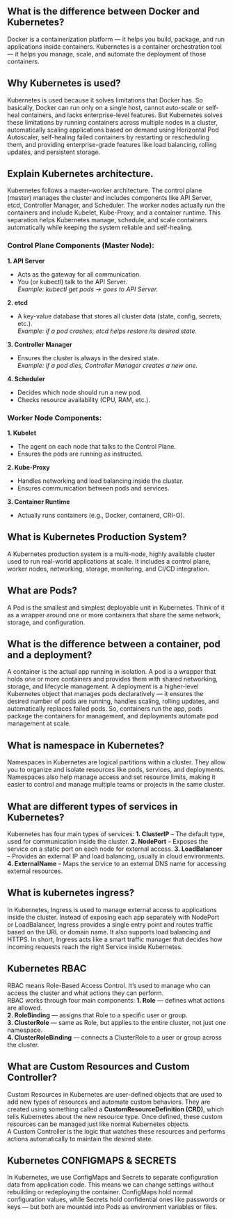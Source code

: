 ## What is the difference between Docker and Kubernetes?
Docker is a containerization platform — it helps you build, package, and run applications inside containers. Kubernetes is a container orchestration tool — it helps you manage, scale, and automate the deployment of those containers.  

## Why Kubernetes is used?
Kubernetes is used because it solves limitations that Docker has. So basically, Docker can run only on a single host, cannot auto-scale or self-heal containers, and lacks enterprise-level features. But Kubernetes solves these limitations by running containers across multiple nodes in a cluster, automatically scaling applications based on demand using Horizontal Pod Autoscaler, self-healing failed containers by restarting or rescheduling them, and providing enterprise-grade features like load balancing, rolling updates, and persistent storage.  

## Explain Kubernetes architecture.  
Kubernetes follows a master–worker architecture. The control plane (master) manages the cluster and includes components like API Server, etcd, Controller Manager, and Scheduler. The worker nodes actually run the containers and include Kubelet, Kube-Proxy, and a container runtime. This separation helps Kubernetes manage, schedule, and scale containers automatically while keeping the system reliable and self-healing.

### Control Plane Components (Master Node):

**1. API Server**
- Acts as the gateway for all communication.  
- You (or kubectl) talk to the API Server.  
*Example: kubectl get pods → goes to API Server.*  

**2. etcd**
- A key-value database that stores all cluster data (state, config, secrets, etc.).  
*Example: if a pod crashes, etcd helps restore its desired state.*

**3. Controller Manager**
- Ensures the cluster is always in the desired state.  
*Example: if a pod dies, Controller Manager creates a new one.*

**4. Scheduler**
- Decides which node should run a new pod.  
- Checks resource availability (CPU, RAM, etc.).

### Worker Node Components:

**1. Kubelet**
- The agent on each node that talks to the Control Plane.  
- Ensures the pods are running as instructed.

**2. Kube-Proxy**
- Handles networking and load balancing inside the cluster.  
- Ensures communication between pods and services.

**3. Container Runtime**
- Actually runs containers (e.g., Docker, containerd, CRI-O).

## What is Kubernetes Production System?
A Kubernetes production system is a multi-node, highly available cluster used to run real-world applications at scale. It includes a control plane, worker nodes, networking, storage, monitoring, and CI/CD integration.  

## What are Pods?
A Pod is the smallest and simplest deployable unit in Kubernetes.
Think of it as a wrapper around one or more containers that share the same network, storage, and configuration.  

## What is the difference between a container, pod and a deployment?
A container is the actual app running in isolation. A pod is a wrapper that holds one or more containers and provides them with shared networking, storage, and lifecycle management. A deployment is a higher-level Kubernetes object that manages pods declaratively — it ensures the desired number of pods are running, handles scaling, rolling updates, and automatically replaces failed pods. So, containers run the app, pods package the containers for management, and deployments automate pod management at scale.

## What is namespace in Kubernetes?
Namespaces in Kubernetes are logical partitions within a cluster. They allow you to organize and isolate resources like pods, services, and deployments. Namespaces also help manage access and set resource limits, making it easier to control and manage multiple teams or projects in the same cluster.

## What are different types of services in Kubernetes?
Kubernetes has four main types of services:
**1. ClusterIP** – The default type, used for communication inside the cluster.
**2. NodePort** – Exposes the service on a static port on each node for external access.
**3. LoadBalancer** – Provides an external IP and load balancing, usually in cloud environments.
**4. ExternalName** – Maps the service to an external DNS name for accessing external resources.  

## What is kubernetes ingress?
In Kubernetes, Ingress is used to manage external access to applications inside the cluster. Instead of exposing each app separately with NodePort or LoadBalancer, Ingress provides a single entry point and routes traffic based on the URL or domain name. It also supports load balancing and HTTPS. In short, Ingress acts like a smart traffic manager that decides how incoming requests reach the right Service inside Kubernetes.

## Kubernetes RBAC
RBAC means Role-Based Access Control. It’s used to manage who can access the cluster and what actions they can perform.  
RBAC works through four main components:
**1. Role** — defines what actions are allowed.  
**2. RoleBinding** — assigns that Role to a specific user or group.  
**3. ClusterRole** — same as Role, but applies to the entire cluster, not just one namespace.  
**4. ClusterRoleBinding** — connects a ClusterRole to a user or group across the cluster.

## What are Custom Resources and Custom Controller?
Custom Resources in Kubernetes are user-defined objects that are used to add new types of resources and automate custom behaviors. They are created using something called a **CustomResourceDefinition (CRD)**, which tells Kubernetes about the new resource type. Once defined, these custom resources can be managed just like normal Kubernetes objects.  
A Custom Controller is the logic that watches these resources and performs actions automatically to maintain the desired state.

## Kubernetes CONFIGMAPS & SECRETS
In Kubernetes, we use ConfigMaps and Secrets to separate configuration data from application code.
This means we can change settings without rebuilding or redeploying the container.
ConfigMaps hold normal configuration values, while Secrets hold confidential ones like passwords or keys — but both are mounted into Pods as environment variables or files.